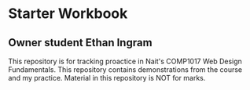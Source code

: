 # Starter Workbook

## Owner student Ethan Ingram

This repository is for tracking proactice in Nait's COMP1017 Web Design Fundamentals. This repository contains demonstrations from the course and my practice. Material in this repository is NOT for marks.

